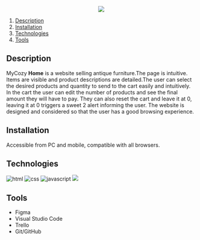 
<p align="center"> <img src= "https://user-images.githubusercontent.com/116794919/206201196-122f4b2e-595d-4513-9cab-398e96a7de1a.png"></img> </p>


1. [Description](#description)
2. [Installation](#installation)
3. [Technologies](#technologies)
4. [Tools](#tools)




## Description

<p class = "description">MyCozy <strong>Home</strong> is a website selling antique furniture.The page is intuitive. Items are visible and product descriptions are detailed.The user can select the desired products and quantity to send to the cart easily and intuitively. In the cart the user can edit the number of products and see the final amount they will have to pay. They can also reset the cart and leave it at 0, leaving it at 0 triggers a sweet 2 alert informing the user. The website is designed and considered so that the user has a good browsing experience.

## Installation

<p class ="installation">Accessible from PC and mobile, compatible with all browsers.</p>



## Technologies


<img src= "https://img.shields.io/badge/html5-%23E34F26.svg?style=for-the-badge&logo=html5&logoColor=white" alt = "html"></img>
<img src= "https://img.shields.io/badge/css3-%231572B6.svg?style=for-the-badge&logo=css3&logoColor=white" alt = "css"></img>
<img src= "https://img.shields.io/badge/javascript-%23323330.svg?style=for-the-badge&logo=javascript&logoColor=%23F7DF1E" alt= "javascript"></img>
<img src="https://img.shields.io/badge/sweetalert2-%23E34F26.svg?style=for-the-badge&logo=html5&logoColor=white"></img>

## Tools

<ul>
   <li>Figma</li>
   <li>Visual Studio Code</li>
   <li>Trello</li>
   <li>Git/GitHub</li>
</ul>













 
